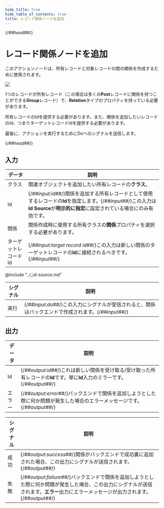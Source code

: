 ```yaml
---
hide_title: true
hide_table_of_contents: true
title: レコード関係ノードを追加
---
```


{/*##head##*/}

# レコード関係ノードを追加

このアクションノードは、所有レコードと対象レコードの間の関係を作成するために使用されます。

<div className="ndl-image-with-background l">

![](/nodes/data/cloud-data/add-record-relation/add-relation.png)

</div>

1つのレコードが所有レコード（この場合は多くの**Post**レコードに関係を持つことができる**Group**レコード）で、**Relation**タイプのプロパティを持っている必要があります。

所有レコードの<span className="ndl-data">Id</span>を提供する必要があります。また、関係を追加したいレコードの<span className="ndl-data">Id</span>、つまりターゲットレコードIdを提供する必要があります。

最後に、アクションを実行するために<span className="ndl-signal">Do</span>への<span className="ndl-signal">シグナル</span>を送信します。

{/*##head##*/}

## 入力

| データ                                                 | 説明                                                                                                                                                                                             |
| ------------------------------------------------------ | ------------------------------------------------------------------------------------------------------------------------------------------------------------------------------------------------- |
| <span className="ndl-data">クラス</span>                | 関連オブジェクトを追加したい所有レコードの**クラス**。                                                                                                                                             |
| <span className="ndl-data">Id</span>                    | {/*##input:id##*/}関係を追加する所有レコードとして使用するレコードの**Id**を指定します。{/*##input##*/}この入力は**Id Source**が**明示的に指定**に設定されている場合にのみ有効です。              |
| <span className="ndl-data">関係</span>                  | 関係作成時に使用する所有クラスの**関係**プロパティを選択する必要があります。                                                                                                                     |
| <span className="ndl-data">ターゲットレコードId</span>  | {/*##input:target record id##*/}この入力は新しい関係のターゲットレコードの**Id**に接続されるべきです。{/*##input##*/}                                                                            |

@include "../_id-source.md"

| シグナル                                   | 説明                                                                                                         |
| ------------------------------------------ | ----------------------------------------------------------------------------------------------------------- |
| <span className="ndl-signal">実行</span>   | {/*##input:do##*/}この入力にシグナルが受信されると、関係はバックエンドで作成されます。{/*##input##*/}               |

## 出力

| データ                                           | 説明                                                                                                                                                   |
| ------------------------------------------------ | ----------------------------------------------------------------------------------------------------------------------------------------------------- |
| <span className="ndl-data">Id</span>              | {/*##output:id##*/}これは新しい関係を受け取る/受け取った所有レコードの**Id**です。単に**Id**入力のミラーです。{/*##output##*/}                          |
| <span className="ndl-data">エラー</span>         | {/*##output:error##*/}バックエンドで関係を追加しようとした際に何か問題が発生した場合のエラーメッセージです。{/*##output##*/}                              |

| シグナル                                         | 説明                                                                                                                                                           |
| ------------------------------------------------ | ------------------------------------------------------------------------------------------------------------------------------------------------------------- |
| <span className="ndl-signal">成功</span>         | {/*##output:success##*/}関係がバックエンドで成功裏に追加された場合、この出力にシグナルが送信されます。{/*##output##*/}                                              |
| <span className="ndl-signal">失敗</span>         | {/*##output:failure##*/}バックエンドで関係を追加しようとした際に何か問題が発生した場合、この出力にシグナルが送信されます。**エラー**出力にエラーメッセージが出力されます。{/*##output##*/} |